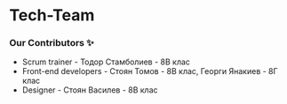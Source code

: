 # Tech-Team

### Our Contributors ✨
<ul>
  <li>Scrum trainer - Тодор Стамболиев - 8В клас</li>
  <li>Front-end developers - Стоян Томов - 8В клас, Георги Янакиев - 8Г клас</li>
  <li>Designer - Стоян Василев - 8В клас</li>
</ul>
